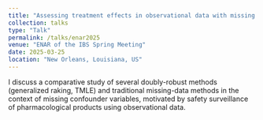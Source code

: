 ```yaml
---
title: "Assessing treatment effects in observational data with missing confounders: a comparative study of practical doubly-robust and traditional missing-data methods"
collection: talks
type: "Talk"
permalink: /talks/enar2025
venue: "ENAR of the IBS Spring Meeting"
date: 2025-03-25
location: "New Orleans, Louisiana, US"
---
```


I discuss a comparative study of several doubly-robust methods (generalized raking, TMLE) and traditional missing-data methods in the context of missing confounder variables, motivated by safety surveillance of pharmacological products using observational data.
